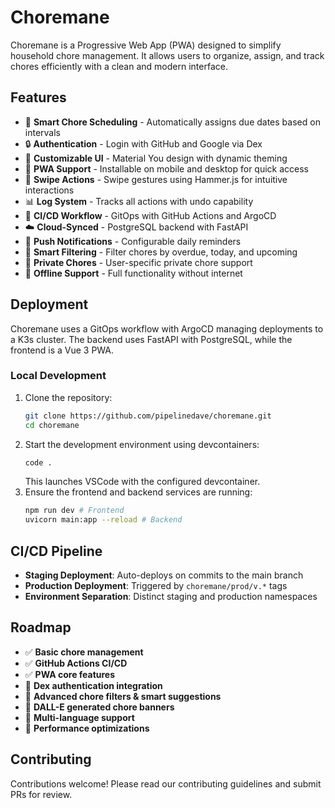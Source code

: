 ﻿# Choremane

Choremane is a Progressive Web App (PWA) designed to simplify household chore management. It allows users to organize, assign, and track chores efficiently with a clean and modern interface.

## Features
- 📅 **Smart Chore Scheduling** - Automatically assigns due dates based on intervals
- 🔒 **Authentication** - Login with GitHub and Google via Dex
- 🎨 **Customizable UI** - Material You design with dynamic theming
- 📱 **PWA Support** - Installable on mobile and desktop for quick access
- 🔄 **Swipe Actions** - Swipe gestures using Hammer.js for intuitive interactions
- 📊 **Log System** - Tracks all actions with undo capability
- 🚀 **CI/CD Workflow** - GitOps with GitHub Actions and ArgoCD
- ☁️ **Cloud-Synced** - PostgreSQL backend with FastAPI
- 🔔 **Push Notifications** - Configurable daily reminders
- 🎯 **Smart Filtering** - Filter chores by overdue, today, and upcoming
- 🔐 **Private Chores** - User-specific private chore support
- 🔄 **Offline Support** - Full functionality without internet

## Deployment
Choremane uses a GitOps workflow with ArgoCD managing deployments to a K3s cluster. The backend uses FastAPI with PostgreSQL, while the frontend is a Vue 3 PWA.

### Local Development
1. Clone the repository:
   ```bash
   git clone https://github.com/pipelinedave/choremane.git
   cd choremane
   ```
2. Start the development environment using devcontainers:
   ```bash
   code .
   ```
   This launches VSCode with the configured devcontainer.
3. Ensure the frontend and backend services are running:
   ```bash
   npm run dev # Frontend
   uvicorn main:app --reload # Backend
   ```

## CI/CD Pipeline
- **Staging Deployment**: Auto-deploys on commits to the main branch
- **Production Deployment**: Triggered by `choremane/prod/v.*` tags
- **Environment Separation**: Distinct staging and production namespaces

## Roadmap
- ✅ **Basic chore management**
- ✅ **GitHub Actions CI/CD**
- ✅ **PWA core features**
- 🔄 **Dex authentication integration**
- 🔄 **Advanced chore filters & smart suggestions**
- 🔄 **DALL-E generated chore banners**
- 🔄 **Multi-language support**
- 🔄 **Performance optimizations**

## Contributing
Contributions welcome! Please read our contributing guidelines and submit PRs for review.
